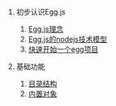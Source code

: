 1. 初步认识Egg.js
   1. [Egg.js理念](./eggjs.md)
   2. [Egg.js的nodejs技术模型](./EggNodejs.md)
   3. [快速开始一个egg项目](start.md)

2. 基础功能
   1. [目录结构](egg基础功能.md)
   2. [内置对象](内置对象.md)